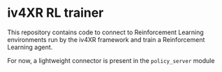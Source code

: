 # iv4XR RL trainer

This repository contains code to connect to Reinforcement Learning environments 
run by the iv4XR framework and train a Reinforcement Learning agent.

For now, a lightweight connector is present in the `policy_server` module